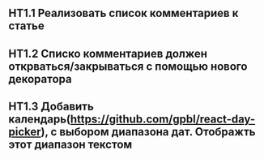 ## HT1.1 Реализовать список комментариев к статье
## HT1.2 Списко комментариев должен открваться/закрываться с помощью нового декоратора
## HT1.3 Добавить календарь(https://github.com/gpbl/react-day-picker), с выбором диапазона дат. Отображть этот диапазон текстом